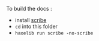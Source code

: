 To build the docs :

- install [scribe](http://github.underscorediscovery.com/scribe)
- `cd` into this folder
- `haxelib run scribe -no-scribe`